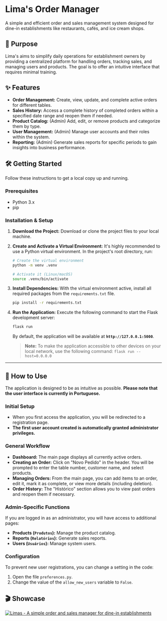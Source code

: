 # Lima's Order Manager

A simple and efficient order and sales management system designed for dine-in establishments like restaurants, cafés, and ice cream shops.

## 🚀 Purpose

Lima's aims to simplify daily operations for establishment owners by providing a centralized platform for handling orders, tracking sales, and managing users and products. The goal is to offer an intuitive interface that requires minimal training.

## ✨ Features

* **Order Management:** Create, view, update, and complete active orders for different tables.
* **Sales History:** Access a complete history of completed orders within a specified date range and reopen them if needed.
* **Product Catalog:** (Admin) Add, edit, or remove products and categorize them by type.
* **User Management:** (Admin) Manage user accounts and their roles within the system.
* **Reporting:** (Admin) Generate sales reports for specific periods to gain insights into business performance.

## 🛠️ Getting Started

Follow these instructions to get a local copy up and running.

### **Prerequisites**

* Python 3.x
* pip

### **Installation & Setup**

1.  **Download the Project:**
    Download or clone the project files to your local machine.

2.  **Create and Activate a Virtual Environment:**
    It's highly recommended to use a Python virtual environment. In the project's root directory, run:

    ```bash
    # Create the virtual environment
    python -m venv .venv

    # Activate it (Linux/macOS)
    source .venv/bin/activate
    ```

3.  **Install Dependencies:**
    With the virtual environment active, install all required packages from the `requirements.txt` file.

    ```bash
    pip install -r requirements.txt
    ```

4.  **Run the Application:**
    Execute the following command to start the Flask development server:

    ```bash
    flask run
    ```
    By default, the application will be available at **`http://127.0.0.1:5000`**.

    > **Note:** To make the application accessible to other devices on your local network, use the following command:
    > `flask run --host=0.0.0.0`

---

## 📖 How to Use

The application is designed to be as intuitive as possible. **Please note that the user interface is currently in Portuguese.**

### **Initial Setup**

* When you first access the application, you will be redirected to a registration page.
* **The first user account created is automatically granted administrator privileges.**

### **General Workflow**

* **Dashboard:** The main page displays all currently active orders.
* **Creating an Order:** Click on "Novo Pedido" in the header. You will be prompted to enter the table number, customer name, and select products.
* **Managing Orders:** From the main page, you can add items to an order, edit it, mark it as complete, or view more details (including deletion).
* **Order History:** The "Histórico" section allows you to view past orders and reopen them if necessary.

### **Admin-Specific Functions**

If you are logged in as an administrator, you will have access to additional pages:
* **Products (`Produtos`):** Manage the product catalog.
* **Reports (`Relatórios`):** Generate sales reports.
* **Users (`Usuários`):** Manage system users.

### **Configuration**

To prevent new user registrations, you can change a setting in the code:
1.  Open the file `preferences.py`.
2.  Change the value of the `allow_new_users` variable to `False`.

## 🎬 Showcase

[![Limas - A simple order and sales manager for dine-in establishments](https://img.youtube.com/vi/0umzbZ7kjq8/0.jpg)](https://www.youtube.com/watch?v=0umzbZ7kjq8)
